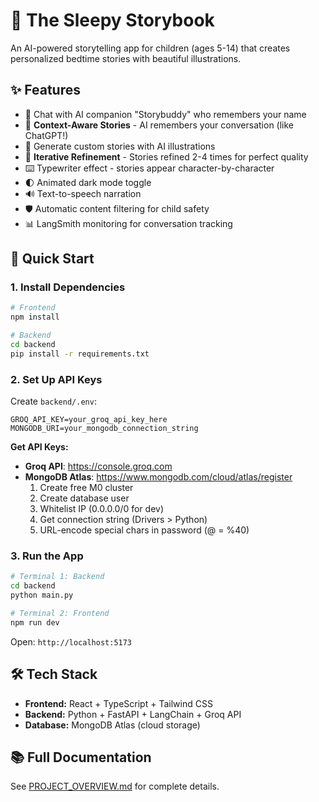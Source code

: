 # 🌙 The Sleepy Storybook

An AI-powered storytelling app for children (ages 5-14) that creates personalized bedtime stories with beautiful illustrations.

## ✨ Features
- 💬 Chat with AI companion "Storybuddy" who remembers your name
- 🧠 **Context-Aware Stories** - AI remembers your conversation (like ChatGPT!)
- 📖 Generate custom stories with AI illustrations  
- 🔄 **Iterative Refinement** - Stories refined 2-4 times for perfect quality
- ⌨️ Typewriter effect - stories appear character-by-character
- 🌓 Animated dark mode toggle
- 🔊 Text-to-speech narration
- 🛡️ Automatic content filtering for child safety
- 📊 LangSmith monitoring for conversation tracking

## 🚀 Quick Start

### 1. Install Dependencies
```bash
# Frontend
npm install

# Backend
cd backend
pip install -r requirements.txt
```

### 2. Set Up API Keys

Create `backend/.env`:
```
GROQ_API_KEY=your_groq_api_key_here
MONGODB_URI=your_mongodb_connection_string
```

**Get API Keys:**
- **Groq API**: https://console.groq.com
- **MongoDB Atlas**: https://www.mongodb.com/cloud/atlas/register
  1. Create free M0 cluster
  2. Create database user
  3. Whitelist IP (0.0.0.0/0 for dev)
  4. Get connection string (Drivers > Python)
  5. URL-encode special chars in password (@ = %40)

### 3. Run the App
```bash
# Terminal 1: Backend
cd backend
python main.py

# Terminal 2: Frontend
npm run dev
```

Open: `http://localhost:5173`

## 🛠️ Tech Stack
- **Frontend:** React + TypeScript + Tailwind CSS
- **Backend:** Python + FastAPI + LangChain + Groq API
- **Database:** MongoDB Atlas (cloud storage)

## 📚 Full Documentation
See [PROJECT_OVERVIEW.md](./PROJECT_OVERVIEW.md) for complete details.
